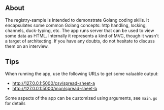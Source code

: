 ## About

The registry-sample is intended to demonstrate Golang coding skills. It encapsulates some common Golang concepts: http handling, locking, channels, duck-typing, etc. The app runs server that can be used to view some data as HTML. Internally it represents a kind of MVC, though it wasn't a target of architecting. If you have any doubts, do not hesitate to discuss them on an interview.

## Tips

When running the app, use the following URLs to get some valuable output:
* http://127.0.0.1:5000/csv/spread-sheet-a
* http://127.0.0.1:5000/mon/spread-sheet-b

Some aspects of the app can be customized using arguments, see `main.go` for details